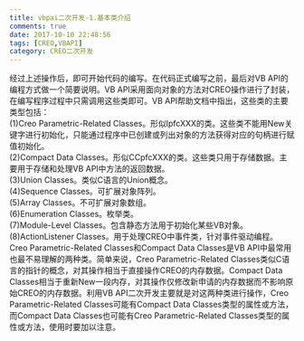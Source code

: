 ```yaml
---
title: vbpai二次开发-1.基本类介绍
comments: true
date: 2017-10-10 22:48:56
tags: [CREO,VBAPI]
category: CREO二次开发
---
```


经过上述操作后，即可开始代码的编写。在代码正式编写之前，最后对VB API的编程方式做一个简要说明。VB API采用面向对象的方法对CREO操作进行了封装，在编写程序过程中只需调用这些类即可。VB API帮助文档中指出，这些类的主要类型包括：  
(1)Creo Parametric-Related Classes。形似IpfcXXX的类。这些类不能用New关键字进行初始化，只能通过程序中已创建或列出对象的方法获得对应的句柄进行赋值初始化。  
 (2)Compact Data Classes。形似CCpfcXXX的类。这些类只用于存储数据。主要用于存储和处理VB API中方法的返回数据。  
 (3)Union Classes。类似C语言的Union概念。  
(4)Sequence Classes。可扩展对象阵列。  
(5)Array Classes。不可扩展对象数组。  
(6)Enumeration Classes。枚举类。  
(7)Module-Level Classes。包含静态方法用于初始化某些VB对象。  
(8)ActionListener Classes。用于处理CREO中事件类，针对事件驱动编程。  
Creo Parametric-Related Classes和Compact Data Classes是VB API中最常用也最不易理解的两种类。简单来说，Creo Parametric-Related Classes类似C语言的指针的概念，对其操作相当于直接操作CREO的内存数据。Compact Data Classes相当于重新New一段内存，对其操作仅修改新申请的内存数据而不影响原始CREO的内存数据。利用VB API二次开发主要就是对这两种类进行操作，Creo Parametric-Related Classes可能有Compact Data Classes类型的属性或方法，而Compact Data Classes也可能有Creo Parametric-Related Classes类型的属性或方法，使用时要加以注意。
